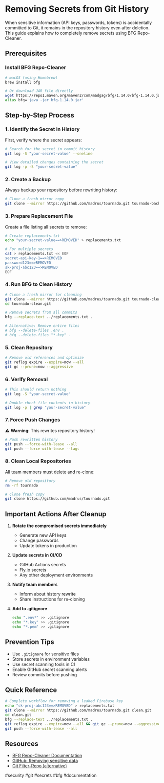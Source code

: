 # Removing Secrets from Git History

When sensitive information (API keys, passwords, tokens) is accidentally committed to Git, it remains in the repository history even after deletion. This guide explains how to completely remove secrets using BFG Repo-Cleaner.

## Prerequisites

### Install BFG Repo-Cleaner

```bash
# macOS (using Homebrew)
brew install bfg

# Or download JAR file directly
wget https://repo1.maven.org/maven2/com/madgag/bfg/1.14.0/bfg-1.14.0.jar
alias bfg='java -jar bfg-1.14.0.jar'
```

## Step-by-Step Process

### 1. Identify the Secret in History

First, verify where the secret appears:

```bash
# Search for the secret in commit history
git log -S "your-secret-value" --oneline

# View detailed changes containing the secret
git log -p -S "your-secret-value"
```

### 2. Create a Backup

Always backup your repository before rewriting history:

```bash
# Clone a fresh mirror copy
git clone --mirror https://github.com/madrus/tournado.git tournado-backup.git
```

### 3. Prepare Replacement File

Create a file listing all secrets to remove:

```bash
# Create replacements.txt
echo "your-secret-value==>REMOVED" > replacements.txt

# For multiple secrets
cat > replacements.txt << EOF
secret-api-key-1==>REMOVED
password123==>REMOVED
sk-proj-abc123==>REMOVED
EOF
```

### 4. Run BFG to Clean History

```bash
# Clone a fresh mirror for cleaning
git clone --mirror https://github.com/madrus/tournado.git tournado-clean.git
cd tournado-clean.git

# Remove secrets from all commits
bfg --replace-text ../replacements.txt .

# Alternative: Remove entire files
# bfg --delete-files .env .
# bfg --delete-files "*.key" .
```

### 5. Clean Repository

```bash
# Remove old references and optimize
git reflog expire --expire=now --all
git gc --prune=now --aggressive
```

### 6. Verify Removal

```bash
# This should return nothing
git log -S "your-secret-value"

# Double-check file contents in history
git log -p | grep "your-secret-value"
```

### 7. Force Push Changes

⚠️ **Warning**: This rewrites repository history!

```bash
# Push rewritten history
git push --force-with-lease --all
git push --force-with-lease --tags
```

### 8. Clean Local Repositories

All team members must delete and re-clone:

```bash
# Remove old repository
rm -rf tournado

# Clone fresh copy
git clone https://github.com/madrus/tournado.git
```

## Important Actions After Cleanup

1. **Rotate the compromised secrets immediately**
   - Generate new API keys
   - Change passwords
   - Update tokens in production

2. **Update secrets in CI/CD**
   - GitHub Actions secrets
   - Fly.io secrets
   - Any other deployment environments

3. **Notify team members**
   - Inform about history rewrite
   - Share instructions for re-cloning

4. **Add to .gitignore**
   ```bash
   echo ".env*" >> .gitignore
   echo "*.key" >> .gitignore
   echo "*.pem" >> .gitignore
   ```

## Prevention Tips

- Use `.gitignore` for sensitive files
- Store secrets in environment variables
- Use secret scanning tools in CI
- Enable GitHub secret scanning alerts
- Review commits before pushing

## Quick Reference

```bash
# Complete workflow for removing a leaked Firebase key
echo "sk-proj-abc123==>REMOVED" > replacements.txt
git clone --mirror https://github.com/madrus/tournado.git clean.git
cd clean.git
bfg --replace-text ../replacements.txt .
git reflog expire --expire=now --all && git gc --prune=now --aggressive
git push --force-with-lease --all
```

## Resources

- [BFG Repo-Cleaner Documentation](https://rtyley.github.io/bfg-repo-cleaner/)
- [GitHub: Removing sensitive data](https://docs.github.com/en/authentication/keeping-your-account-and-data-secure/removing-sensitive-data-from-a-repository)
- [Git Filter-Repo (alternative)](https://github.com/newren/git-filter-repo)

#security #git #secrets #bfg #documentation

